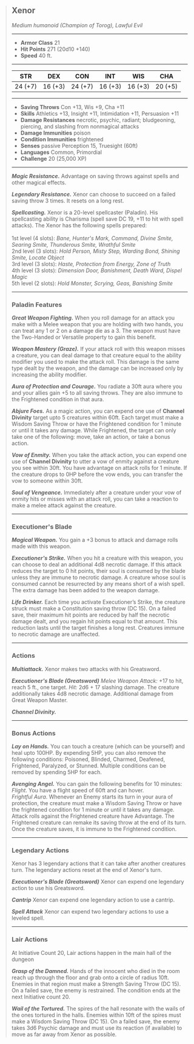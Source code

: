 > ## Xenor
> *Medium humanoid (Champion of Torog), Lawful Evil*
> ___
> - **Armor Class** 21
> - **Hit Points** 271 (20d10 +140)
> - **Speed** 40 ft.
> ___
> |STR|DEX|CON|INT|WIS|CHA|
> |:---:|:---:|:---:|:---:|:---:|:---:|
> |24 (+7)|16 (+3)|24 (+7)|16 (+3)|16 (+3)|20 (+5)|
> ___
> - **Saving Throws** Con +13, Wis +9, Cha +11
> - **Skills** Athletics +13, Insight +11, Intimidation +11, Persuasion +11
> - **Damage Resistances** necrotic, psychic, radiant; bludgeoning, piercing, and slashing from nonmagical attacks
> - **Damage Immunities** poison
> - **Condition Immunities** frightened
> - **Senses** passive Perception 15, Truesight (60ft)
> - **Languages** Common, Primordial
> - **Challenge** 20 (25,000 XP)
> ___
> ***Magic Resistance.*** Advantage on saving throws against spells and other magical effects.
>
> ***Legendary Resistance.*** Xenor can choose to succeed on a failed saving throw 3 times. It resets on a long rest.
>
> ***Spellcasting.*** Xenor is a 20-level spellcaster (Paladin). His spellcasting ability is Charisma (spell save DC 19, +11 to hit with spell attacks). The Xenor has the following spells prepared:<br>
> <br>
> 1st level (4 slots): _Bane, Hunter's Mark, Command, Divine Smite, Searing Smite, Thunderous Smite, Wrathful Smite_<br>
> 2nd level (3 slots): _Hold Person, Misty Step, Warding Bond, Shining Smite, Locate Object_<br>
> 3rd level (3 slots): _Haste, Protection from Energy, Zone of Truth_<br>
> 4th level (3 slots): _Dimension Door, Banishment, Death Ward, Dispel Magic_<br>
> 5th level (2 slots): _Hold Monster, Scrying, Geas, Banishing Smite_
> ___
> ### Paladin Features
> ***Great Weapon Fighting.*** When you roll damage for an attack you make with a Melee weapon that you are holding with two hands, you can treat any 1 or 2 on a damage die as a 3. The weapon must have the Two-Handed or Versatile property to gain this benefit.
>
> ***Weapon Mastery (Graze).*** If your attack roll with this weapon misses a creature, you can deal damage to that creature equal to the ability modifier you used to make the attack roll. This damage is the same type dealt by the weapon, and the damage can be increased only by increasing the ability modifier.
>
> ***Aura of Protection and Courage.*** You radiate a 30ft aura where you and your allies gain +5 to all saving throws. They are also immune to the Frightened condition in that aura.
>
> ***Abjure Foes.*** As a magic action, you can expend one use of **Channel Divinity** target upto 5 creatures within 60ft. Each target must make a Wisdom Saving Throw or have the Frightened condition for 1 minute or until it takes any damage. While Frightened, the target can only take one of the following: move, take an action, or take a bonus action.
> 
> ***Vow of Enmity.*** When you take the attack action, you can expend one use of **Channel Divinity** to utter a vow of enmity against a creature you see within 30ft. You have advantage on attack rolls for 1 minute. If the creature drops to 0HP before the vow ends, you can transfer the vow to someone within 30ft.
> 
> ***Soul of Vengeance.*** Immediately after a creature under your vow of enmity hits or misses with an attack roll, you can take a reaction to make a melee attack against the creature.
> 
> ___
> ### Executioner's Blade
> ***Magical Weapon.*** You gain a +3 bonus to attack and damage rolls made with this weapon.
>
> ***Executioner's Strike.*** When you hit a creature with this weapon, you can choose to deal an additional 4d8 necrotic damage. If this attack reduces the target to 0 hit points, their soul is consumed by the blade unless they are immune to necrotic damage. A creature whose soul is consumed cannot be resurrected by any means short of a wish spell. The extra damage has been added to the weapon damage.
>
> ***Life Drinker.*** Each time you activate Executioner’s Strike, the creature struck must make a Constitution saving throw (DC 15). On a failed save, their maximum hit points are reduced by half the necrotic damage dealt, and you regain hit points equal to that amount. This reduction lasts until the target finishes a long rest. Creatures immune to necrotic damage are unaffected.
> ___
> ### Actions
> ***Multiattack.*** Xenor makes two attacks with his Greatsword.
>
> ***Executioner's Blade (Greatsword)*** _Melee Weapon Attack:_ +17 to hit, reach 5 ft., one target. _Hit:_ 2d6 + 17 slashing damage. The creature additionally takes 4d8 necrotic damage. Additional damage from Great Weapon Master.
>
> ***Channel Divinity.*** 
> ____
> ### Bonus Actions
> ***Lay on Hands.*** You can touch a creature (which can be yourself) and heal upto 100HP. By expending 5HP, you can also remove the following conditions: Poisoned, Blinded, Charmed, Deafened, Frightened, Paralyzed, or Stunned. Multiple conditions can be removed by spending 5HP for each.
>
> ***Avenging Angel.*** You can gain the following benefits for 10 minutes: <br>
> *Flight*. You have a flight speed of 60ft and can hover.<br>
> *Frightful Aura*. Whenever an Enemy starts its turn in your aura of protection, the creature must make a Wisdom Saving Throw or have the frightened condition for 1 minute or until it takes any damage. Attack rolls against the Frightened creature have Advantage. The Frightened creature can remake its saving throw at the end of its turn. Once the creature saves, it is immune to the Frightened condition.
> ___
> ### Legendary Actions
> Xenor has 3 legendary actions that it can take after another creatures turn. The legendary actions reset at the end of Xenor's turn.
>
> ***Executioner's Blade (Greatsword)*** Xenor can expend one legendary action to use his Greatsword.
> 
> ***Cantrip*** Xenor can expend one legendary action to use a cantrip.
> 
> ***Spell Attack*** Xenor can expend two legendary actions to use a leveled spell.
> ___
> ### Lair Actions
> At Initiative Count 20, Lair actions happen in the main hall of the dungeon
>
> ***Grasp of the Damned.*** Hands of the innocent who died in the room reach up through the floor and grab onto a circle of radius 10ft. Enemies in that region must make a Strength Saving Throw (DC 15). On a failed save, the enemy is restrained. The condition ends at the next Initiative count 20.
> 
> ***Wail of the Tortured.*** The spires of the hall resonate with the wails of the ones tortured in the halls. Enemies within 10ft of the spires must make a Wisdom Saving Throw (DC 15). On a failed save, the enemy takes 3d6 Psychic damage and must use its reaction (if available) to move as far away from Xenor as possible.